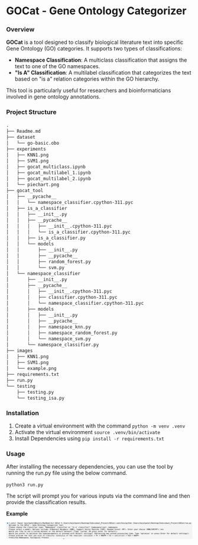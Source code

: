 # GOCat - Gene Ontology Categorizer

### Overview

**GOCat** is a tool designed to classify biological literature text into specific Gene Ontology (GO) categories. It supports two types of classifications:

* **Namespace Classification**: A multiclass classification that assigns the text to one of the GO namespaces.
* **"Is A" Classification**: A multilabel classification that categorizes the text based on "is a" relation categories within the GO hierarchy.

This tool is particularly useful for researchers and bioinformaticians involved in gene ontology annotations.

### Project Structure
```
.
├── Readme.md
├── dataset
│   └── go-basic.obo
├── experiments
│   ├── KNN1.png
│   ├── SVM1.png
│   ├── gocat_multiclass.ipynb
│   ├── gocat_multilabel_1.ipynb
│   ├── gocat_multilabel_2.ipynb
│   └── piechart.png
├── gocat_tool
│   ├── __pycache__
│   │   └── namespace_classifier.cpython-311.pyc
│   ├── is_a_classifier
│   │   ├── __init__.py
│   │   ├── __pycache__
│   │   │   ├── __init__.cpython-311.pyc
│   │   │   └── is_a_classifier.cpython-311.pyc
│   │   ├── is_a_classifier.py
│   │   └── models
│   │       ├── __init__.py
│   │       ├── __pycache__
│   │       ├── random_forest.py
│   │       └── svm.py
│   └── namespace_classifier
│       ├── __init__.py
│       ├── __pycache__
│       │   ├── __init__.cpython-311.pyc
│       │   ├── classifier.cpython-311.pyc
│       │   └── namespace_classifier.cpython-311.pyc
│       ├── models
│       │   ├── __init__.py
│       │   ├── __pycache__
│       │   ├── namespace_knn.py
│       │   ├── namespace_random_forest.py
│       │   └── namespace_svm.py
│       └── namespace_classifier.py
├── images
│   ├── KNN1.png
│   ├── SVM1.png
│   └── example.png
├── requirements.txt
├── run.py
└── testing
    ├── testing.py
    └── testing_isa.py
```

### Installation

1. Create a virtual environment with the command
`python -m venv .venv`
2. Activate the virtual environment
`source .venv/bin/activate`
3. Install Dependencies using 
`pip install -r requirements.txt`

### Usage

After installing the necessary dependencies, you can use the tool by running the run.py file using the below command.

`python3 run.py`

 The script will prompt you for various inputs via the command line and then provide the classification results.

**Example**

![Example on how to run run.py in CLI](images/example.png)
